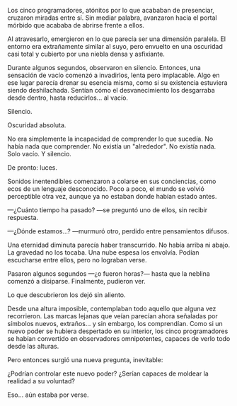 
Los cinco programadores, atónitos por lo que acababan de presenciar, cruzaron miradas entre sí. Sin mediar palabra, avanzaron hacia el portal mórbido que acababa de abrirse frente a ellos.

Al atravesarlo, emergieron en lo que parecía ser una dimensión paralela. El entorno era extrañamente similar al suyo, pero envuelto en una oscuridad casi total y cubierto por una niebla densa y asfixiante.

Durante algunos segundos, observaron en silencio. Entonces, una sensación de vacío comenzó a invadirlos, lenta pero implacable. Algo en ese lugar parecía drenar su esencia misma, como si su existencia estuviera siendo deshilachada. Sentían cómo el desvanecimiento los desgarraba desde dentro, hasta reducirlos... al vacío.

Silencio.

Oscuridad absoluta.

No era simplemente la incapacidad de comprender lo que sucedía. No había nada que comprender. No existía un "alrededor". No existía nada. Solo vacío. Y silencio.

De pronto: luces.

Sonidos inentendibles comenzaron a colarse en sus conciencias, como ecos de un lenguaje desconocido. Poco a poco, el mundo se volvió perceptible otra vez, aunque ya no estaban donde habían estado antes.

—¿Cuánto tiempo ha pasado? —se preguntó uno de ellos, sin recibir respuesta.

—¿Dónde estamos...? —murmuró otro, perdido entre pensamientos difusos.

Una eternidad diminuta parecía haber transcurrido. No había arriba ni abajo. La gravedad no los tocaba. Una nube espesa los envolvía. Podían escucharse entre ellos, pero no lograban verse.

Pasaron algunos segundos —¿o fueron horas?— hasta que la neblina comenzó a disiparse. Finalmente, pudieron ver.

Lo que descubrieron los dejó sin aliento.

Desde una altura imposible, contemplaban todo aquello que alguna vez recorrieron. Las marcas lejanas que veían parecían ahora señaladas por símbolos nuevos, extraños... y sin embargo, los comprendían. Como si un nuevo poder se hubiera despertado en su interior, los cinco programadores se habían convertido en observadores omnipotentes, capaces de verlo todo desde las alturas.

Pero entonces surgió una nueva pregunta, inevitable:

¿Podrían controlar este nuevo poder?
¿Serían capaces de moldear la realidad a su voluntad?

Eso... aún estaba por verse.
